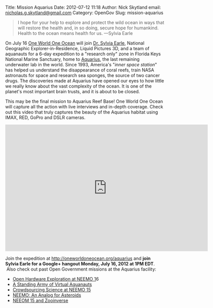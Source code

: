 Title: Mission Aquarius
Date: 2012-07-12 11:18
Author: Nick Skytland
email: nicholas.g.skytland@gmail.com
Category: OpenGov
Slug: mission-aquarius

> I hope for your help to explore and protect the wild ocean in ways
> that will restore the health and, in so doing, secure hope for
> humankind. Health to the ocean means health for us. —Sylvia Earle

On July 16 [One World One Ocean][] will join [Dr. Sylvia Earle][],
National Geographic Explorer-in-Residence, Liquid Pictures 3D, and a
team of aquanauts for a 6-day expedition to a "research only" zone in
Florida Keys National Marine Sanctuary, home to [Aquarius][], the last
remaining underwater lab in the world. Since 1993, America's "*inner
space station*" has helped us understand the disappearance of coral
reefs, train NASA astronauts for space and research sea sponges, the
source of two cancer drugs. The discoveries made at Aquarius have opened
our eyes to how little we really know about the vast complexity of the
ocean. It is one of the planet's most important brain trusts, and it is
about to be closed.

This may be the final mission to Aquarius Reef Base! One World One Ocean
will capture all the action with live interviews and in-depth coverage.
Check out this video that truly captures the beauty of the Aquarius
habitat using  
IMAX, RED, GoPro and DSLR cameras.

<iframe src="http://www.youtube.com/embed/WyKAuuwOppY" frameborder="0" width="640" height="400"></iframe>

Join the expedition at <http://oneworldoneocean.org/aquarius> and **join
Sylvia Earle for a Google+ hangout Monday, July 16, 2012 at 1PM EDT**.
 Also check out past Open Government missions at the Aquarius facility:

-   [Open Hardware Exploration at NEEMO 1][]6
-   [A Standing Army of Virtual Aquanauts][]
-   [Crowdsourcing Science at NEEMO 15][]
-   [NEEMO: An Analog for Asteroids][]
-   [NEEOM 15 and Zooinverse][]

  [One World One Ocean]: http://oneworldoneocean.org
  [Dr. Sylvia Earle]: http://www.twitter.com/sylviaearle
  [Aquarius]: http://aquarius.uncw.edu/
  [Open Hardware Exploration at NEEMO 1]: http://open.nasa.gov/blog/2012/06/14/open-hardware-exploration-at-neemo16/
  [A Standing Army of Virtual Aquanauts]: http://open.nasa.gov/blog/2011/11/01/a-standing-army-of-virtual-aquanauts/
  [Crowdsourcing Science at NEEMO 15]: http://open.nasa.gov/blog/2011/10/19/crowdsourcing-science-at-neemo-15/
  [NEEMO: An Analog for Asteroids]: http://open.nasa.gov/blog/2011/05/11/neemo-an-analog-for-asteroids/
  [NEEOM 15 and Zooinverse]: http://open.nasa.gov/blog/2011/04/01/neemo-15-and-zooniverse/
